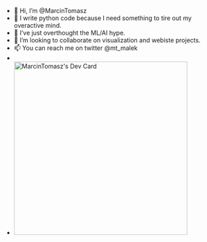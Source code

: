 - 👋 Hi, I’m @MarcinTomasz
- 👀 I write python code because I need something to tire out my overactive mind.
- 🌱 I’ve just overthought the ML/AI hype.
- 💞️ I’m looking to collaborate on visualization and webiste projects.
- 📫 You can reach me on twitter @mt_malek
- 
- <a href="https://app.daily.dev/mtm"><img src="https://api.daily.dev/devcards/7a6a6e00391e4b389c41fe8ebe089412.png?r=v4w" width="400" alt="MarcinTomasz's Dev Card"/></a>

<!---
MarcinTomasz/MarcinTomasz is a ✨ special ✨ repository because its `README.md` (this file) appears on your GitHub profile.
You can click the Preview link to take a look at your changes.
--->
